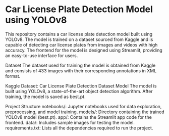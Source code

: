 # Car License Plate Detection Model using YOLOv8
This repository contains a car license plate detection model built using YOLOv8. The model is trained on a dataset sourced from Kaggle and is capable of detecting car license plates from images and videos with high accuracy. The frontend for the model is designed using Streamlit, providing an easy-to-use interface for users.

Dataset
The dataset used for training the model is obtained from Kaggle and consists of 433 images with their corresponding annotations in XML format.

Kaggle Dataset: Car License Plate Detection Dataset
Model
The model is built using YOLOv8, a state-of-the-art object detection algorithm. After training, the model is saved as best.pt.

Project Structure
notebooks/: Jupyter notebooks used for data exploration, preprocessing, and model training.
models/: Directory containing the trained YOLOv8 model (best.pt).
app/: Contains the Streamlit app code for the frontend.
data/: Includes sample images for testing the model.
requirements.txt: Lists all the dependencies required to run the project.
